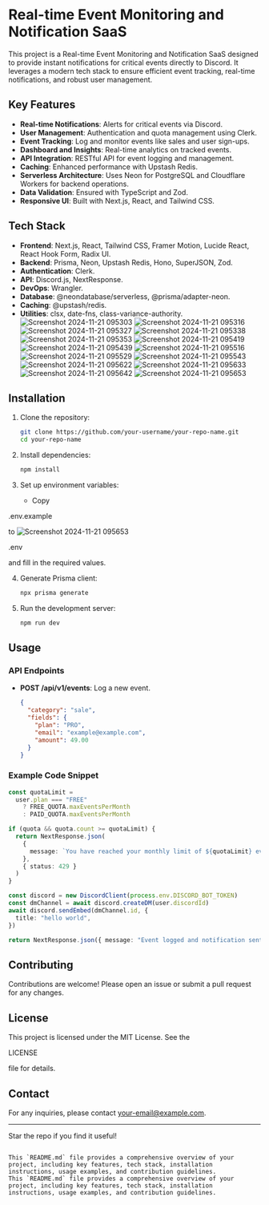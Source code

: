 # Real-time Event Monitoring and Notification SaaS

This project is a Real-time Event Monitoring and Notification SaaS designed to provide instant notifications for critical events directly to Discord. It leverages a modern tech stack to ensure efficient event tracking, real-time notifications, and robust user management.

## Key Features
- **Real-time Notifications**: Alerts for critical events via Discord.
- **User Management**: Authentication and quota management using Clerk.
- **Event Tracking**: Log and monitor events like sales and user sign-ups.
- **Dashboard and Insights**: Real-time analytics on tracked events.
- **API Integration**: RESTful API for event logging and management.
- **Caching**: Enhanced performance with Upstash Redis.
- **Serverless Architecture**: Uses Neon for PostgreSQL and Cloudflare Workers for backend operations.
- **Data Validation**: Ensured with TypeScript and Zod.
- **Responsive UI**: Built with Next.js, React, and Tailwind CSS.

## Tech Stack
- **Frontend**: Next.js, React, Tailwind CSS, Framer Motion, Lucide React, React Hook Form, Radix UI.
- **Backend**: Prisma, Neon, Upstash Redis, Hono, SuperJSON, Zod.
- **Authentication**: Clerk.
- **API**: Discord.js, NextResponse.
- **DevOps**: Wrangler.
- **Database**: @neondatabase/serverless, @prisma/adapter-neon.
- **Caching**: @upstash/redis.
- **Utilities**: clsx, date-fns, class-variance-authority.
![Screenshot 2024-11-21 095303](https://github.com/user-attachments/assets/2d0c4e44-5c83-4c4d-994c-75078a745d9c)
![Screenshot 2024-11-21 095316](https://github.com/user-attachments/assets/699a78bb-2d0b-47ba-80fd-0426cdd09953)
![Screenshot 2024-11-21 095327](https://github.com/user-attachments/assets/89ecd3c1-1b57-4f6a-9eaf-117b36dacaa7)
![Screenshot 2024-11-21 095338](https://github.com/user-attachments/assets/93e47042-7593-4c54-95d1-d57fed99b3d8)
![Screenshot 2024-11-21 095353](https://github.com/user-attachments/assets/b029f687-82f9-4823-8b33-76bd2e70bb26)
![Screenshot 2024-11-21 095419](https://github.com/user-attachments/assets/ccb0ef96-b253-424b-b4d0-fd014755599c)
![Screenshot 2024-11-21 095439](https://github.com/user-attachments/assets/1ff8041e-622e-4b1e-a4b3-0f2884565890)
![Screenshot 2024-11-21 095516](https://github.com/user-attachments/assets/dc1d1fd9-f192-4ee9-8d51-75ba3e11d804)
![Screenshot 2024-11-21 095529](https://github.com/user-attachments/assets/17c43362-6002-42f9-819a-10566ed07f01)
![Screenshot 2024-11-21 095543](https://github.com/user-attachments/assets/942dd9b3-e8eb-4640-a868-dd84e27eb52a)
![Screenshot 2024-11-21 095622](https://github.com/user-attachments/assets/9e945d24-b7e3-4636-9996-e396459d5105)
![Screenshot 2024-11-21 095633](https://github.com/user-attachments/assets/dc3e774b-d1eb-4cbd-9e8e-3ce1779ba49c)
![Screenshot 2024-11-21 095642](https://github.com/user-attachments/assets/47f05e77-54d0-493a-8376-407d511265fc)
![Screenshot 2024-11-21 095653](https://github.com/user-attachments/assets/fd82c437-ffa4-4df0-8198-297e70bb6cec)


## Installation

1. Clone the repository:
   ```bash
   git clone https://github.com/your-username/your-repo-name.git
   cd your-repo-name
   ```

2. Install dependencies:
   ```bash
   npm install
   ```

3. Set up environment variables:
   - Copy 

.env.example

 to ![Screenshot 2024-11-21 095653](https://github.com/user-attachments/assets/5974da57-56e2-49a0-9cef-1ea939a0239b)


.env

 and fill in the required values.

4. Generate Prisma client:
   ```bash
   npx prisma generate
   ```

5. Run the development server:
   ```bash
   npm run dev
   ```

## Usage

### API Endpoints

- **POST /api/v1/events**: Log a new event.
  ```json
  {
    "category": "sale",
    "fields": {
      "plan": "PRO",
      "email": "example@example.com",
      "amount": 49.00
    }
  }
  ```

### Example Code Snippet
```typescript
const quotaLimit =
  user.plan === "FREE"
    ? FREE_QUOTA.maxEventsPerMonth
    : PAID_QUOTA.maxEventsPerMonth

if (quota && quota.count >= quotaLimit) {
  return NextResponse.json(
    {
      message: `You have reached your monthly limit of ${quotaLimit} events. Please upgrade your plan to create more events.`,
    },
    { status: 429 }
  )
}

const discord = new DiscordClient(process.env.DISCORD_BOT_TOKEN)
const dmChannel = await discord.createDM(user.discordId)
await discord.sendEmbed(dmChannel.id, {
  title: "hello world",
})

return NextResponse.json({ message: "Event logged and notification sent." })
```

## Contributing

Contributions are welcome! Please open an issue or submit a pull request for any changes.

## License

This project is licensed under the MIT License. See the 

LICENSE

 file for details.

## Contact

For any inquiries, please contact [your-email@example.com](mailto:your-email@example.com).

---

Star the repo if you find it useful!
```

This `README.md` file provides a comprehensive overview of your project, including key features, tech stack, installation instructions, usage examples, and contribution guidelines.
This `README.md` file provides a comprehensive overview of your project, including key features, tech stack, installation instructions, usage examples, and contribution guidelines.
